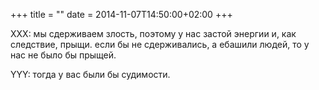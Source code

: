 +++
title = ""
date = 2014-11-07T14:50:00+02:00
+++

XXX: мы сдерживаем злость, поэтому у нас застой энергии и, как следствие, прыщи. если бы не сдерживались, а ебашили людей, то у нас не было бы прыщей.


YYY: тогда у вас были бы судимости.


